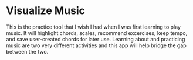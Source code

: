 # Visualize Music

This is the practice tool that I wish I had when I was first learning to play 
music. It will highlight chords, scales, recommend excercises, keep tempo, and 
save user-created chords for later use. Learning about and practicing music are
two very different activities and this app will help bridge the gap between the
two. 


